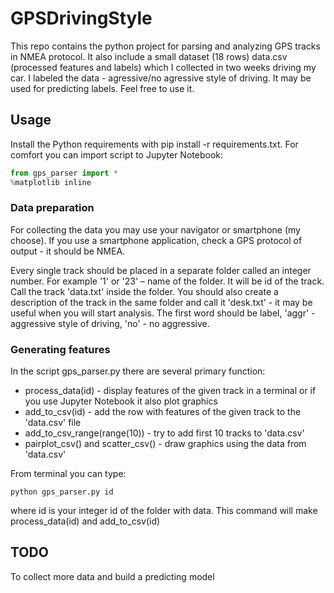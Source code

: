 # GPSDrivingStyle

This repo contains the python project for parsing and analyzing GPS tracks in NMEA protocol. It also include a small dataset (18 rows) data.csv (processed features and labels) which I collected in two weeks driving my car. I labeled the data - agressive/no agressive style of driving. It may be used for predicting labels. Feel free to use it.

## Usage
Install the Python requirements with pip install -r requirements.txt. For comfort you can import script to Jupyter Notebook:
```python
from gps_parser import *
%matplotlib inline
```

### Data preparation
For collecting the data you may use your navigator or smartphone (my choose). If you use a smartphone application, check a GPS protocol of output - it should be NMEA.

Every single track should be placed in a separate folder called an integer number. For example '1' or '23' – name of the folder. It will be id of the track. Call the track 'data.txt' inside the folder. You should also create a description of the track in the same folder and call it 'desk.txt' - it may be useful when you will start analysis. The first word should be label, 'aggr' - aggressive style of driving, 'no' - no aggressive.

### Generating features
In the script gps_parser.py there are several primary function:
* process_data(id) - display features of the given track in a terminal or if you use Jupyter Notebook it also plot graphics
* add_to_csv(id) - add the row with features of the given track to the 'data.csv' file
* add_to_csv_range(range(10)) - try to add first 10 tracks to 'data.csv'
* pairplot_csv() and scatter_csv() - draw graphics using the data from 'data.csv'

From terminal you can type:
```
python gps_parser.py id
```
where id is your integer id of the folder with data. This command will make process_data(id) and add_to_csv(id)

## TODO
To collect more data and build a predicting model